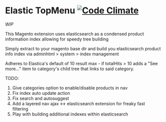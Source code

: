 # Elastic TopMenu [![Code Climate](https://codeclimate.com/repos/547949c5695680318e0445f7/badges/384a735b00a00cea7cf5/gpa.svg)](https://codeclimate.com/repos/547949c5695680318e0445f7/feed)

*WIP*

This Magento extension uses elasticsearch as a condensed product information index allowing for speedy tree building

Simply extract to your magento base dir and build you elasticsearch product info index via adminhtml > system > index management

Adheres to Elastica's default of 10 result max - if totalHits > 10 adds a "See more..." item to category's child tree that links to said category.

TODO:

1. Give categories option to enable/disable products in nav
2. Fix index auto update action
3. Fix search and autosuggest
4. Add a layered nav ajax <-> elasticsearch extension for freaky fast filtering
5. Play with building additional indexes within elasticsearch
